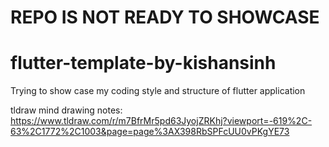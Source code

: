 # REPO IS NOT READY TO SHOWCASE 
# flutter-template-by-kishansinh
Trying to show case my coding style and structure of flutter application

tldraw mind drawing notes: https://www.tldraw.com/r/m7BfrMr5pd63JyojZRKhj?viewport=-619%2C-63%2C1772%2C1003&page=page%3AX398RbSPFcUU0vPKgYE73
